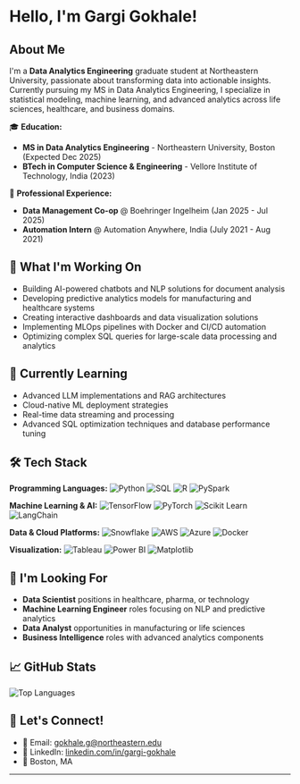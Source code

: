 # Hello, I'm Gargi Gokhale! 

## About Me
I'm a **Data Analytics Engineering** graduate student at Northeastern University, passionate about transforming data into actionable insights. Currently pursuing my MS in Data Analytics Engineering, I specialize in statistical modeling, machine learning, and advanced analytics across life sciences, healthcare, and business domains.

🎓 **Education:**
- **MS in Data Analytics Engineering** - Northeastern University, Boston (Expected Dec 2025)
- **BTech in Computer Science & Engineering** - Vellore Institute of Technology, India (2023)

💼 **Professional Experience:**
- **Data Management Co-op** @ Boehringer Ingelheim (Jan 2025 - Jul 2025)
- **Automation Intern** @ Automation Anywhere, India (July 2021 - Aug 2021)

## 🔭 What I'm Working On
- Building AI-powered chatbots and NLP solutions for document analysis
- Developing predictive analytics models for manufacturing and healthcare systems
- Creating interactive dashboards and data visualization solutions
- Implementing MLOps pipelines with Docker and CI/CD automation
- Optimizing complex SQL queries for large-scale data processing and analytics

## 🌱 Currently Learning
- Advanced LLM implementations and RAG architectures
- Cloud-native ML deployment strategies
- Real-time data streaming and processing
- Advanced SQL optimization techniques and database performance tuning

## 🛠️ Tech Stack

**Programming Languages:**
![Python](https://img.shields.io/badge/-Python-3776AB?style=flat&logo=python&logoColor=white)
![SQL](https://img.shields.io/badge/-SQL-4479A1?style=flat&logo=mysql&logoColor=white)
![R](https://img.shields.io/badge/-R-276DC3?style=flat&logo=r&logoColor=white)
![PySpark](https://img.shields.io/badge/-PySpark-E25A1C?style=flat&logo=apache-spark&logoColor=white)

**Machine Learning & AI:**
![TensorFlow](https://img.shields.io/badge/-TensorFlow-FF6F00?style=flat&logo=tensorflow&logoColor=white)
![PyTorch](https://img.shields.io/badge/-PyTorch-EE4C2C?style=flat&logo=pytorch&logoColor=white)
![Scikit Learn](https://img.shields.io/badge/-Scikit%20Learn-F7931E?style=flat&logo=scikit-learn&logoColor=white)
![LangChain](https://img.shields.io/badge/-LangChain-121212?style=flat&logo=chainlink&logoColor=white)

**Data & Cloud Platforms:**
![Snowflake](https://img.shields.io/badge/-Snowflake-29B5E8?style=flat&logo=snowflake&logoColor=white)
![AWS](https://img.shields.io/badge/-AWS-232F3E?style=flat&logo=amazon-aws&logoColor=white)
![Azure](https://img.shields.io/badge/-Azure-0078D4?style=flat&logo=microsoft-azure&logoColor=white)
![Docker](https://img.shields.io/badge/-Docker-2496ED?style=flat&logo=docker&logoColor=white)

**Visualization:**
![Tableau](https://img.shields.io/badge/-Tableau-E97627?style=flat&logo=tableau&logoColor=white)
![Power BI](https://img.shields.io/badge/-Power%20BI-F2C811?style=flat&logo=power-bi&logoColor=black)
![Matplotlib](https://img.shields.io/badge/-Matplotlib-11557c?style=flat&logo=python&logoColor=white)


## 🎯 I'm Looking For
- **Data Scientist** positions in healthcare, pharma, or technology
- **Machine Learning Engineer** roles focusing on NLP and predictive analytics
- **Data Analyst** opportunities in manufacturing or life sciences
- **Business Intelligence** roles with advanced analytics components

## 📈 GitHub Stats

![Top Languages](https://github-readme-stats.vercel.app/api/top-langs/?username=gargig13&layout=compact&theme=radical)

## 🤝 Let's Connect!
- 📧 Email: gokhale.g@northeastern.edu
- 💼 LinkedIn: [linkedin.com/in/gargi-gokhale](https://www.linkedin.com/in/gargi-gokhale)
- 📍 Boston, MA

---
